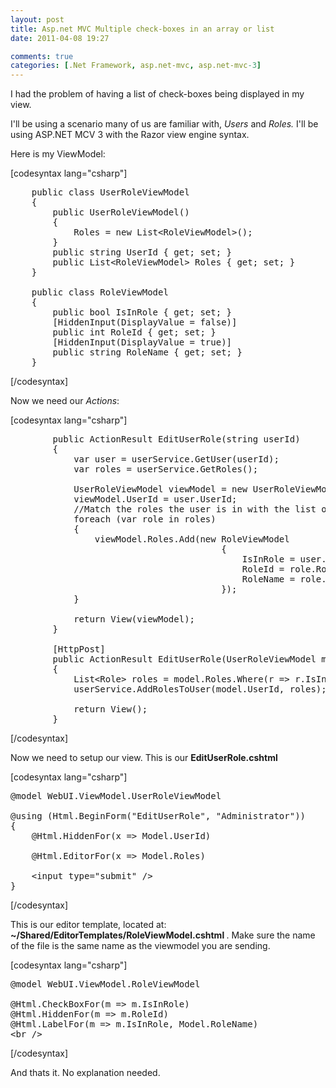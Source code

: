 ```yaml
---
layout: post
title: Asp.net MVC Multiple check-boxes in an array or list
date: 2011-04-08 19:27

comments: true
categories: [.Net Framework, asp.net-mvc, asp.net-mvc-3]
---
```

I had the problem of having a list of check-boxes being displayed in my view.

I'll be using a scenario many of us are familiar with, <em>Users </em>and <em>Roles. </em>I'll be using ASP.NET MCV 3 with the Razor view engine syntax.

Here is my ViewModel:

[codesyntax lang="csharp"]
<pre>    public class UserRoleViewModel
    {
        public UserRoleViewModel()
        {
            Roles = new List&lt;RoleViewModel&gt;();
        }
        public string UserId { get; set; }
        public List&lt;RoleViewModel&gt; Roles { get; set; }
    }

    public class RoleViewModel
    {
        public bool IsInRole { get; set; }
        [HiddenInput(DisplayValue = false)]
        public int RoleId { get; set; }
        [HiddenInput(DisplayValue = true)]
        public string RoleName { get; set; }
    }</pre>
[/codesyntax]

Now we need our <em>Actions</em>:

[codesyntax lang="csharp"]
<pre>        public ActionResult EditUserRole(string userId)
        {
            var user = userService.GetUser(userId);
            var roles = userService.GetRoles();

            UserRoleViewModel viewModel = new UserRoleViewModel();
            viewModel.UserId = user.UserId;
            //Match the roles the user is in with the list of roles
            foreach (var role in roles)
            {
                viewModel.Roles.Add(new RoleViewModel
                                        {
                                            IsInRole = user.Roles.Any(r =&gt; r.RoleId == role.RoleId),
                                            RoleId = role.RoleId,
                                            RoleName = role.RoleName
                                        });
            }

            return View(viewModel);
        }

        [HttpPost]
        public ActionResult EditUserRole(UserRoleViewModel model)
        {
            List&lt;Role&gt; roles = model.Roles.Where(r =&gt; r.IsInRole).Select(r =&gt; new Role {RoleId = r.RoleId, RoleName = r.RoleName}).ToList();
            userService.AddRolesToUser(model.UserId, roles);

            return View();            
        }</pre>
[/codesyntax]

Now we need to setup our view. This is our <strong>EditUserRole.cshtml</strong>

[codesyntax lang="csharp"]
<pre>@model WebUI.ViewModel.UserRoleViewModel

@using (Html.BeginForm("EditUserRole", "Administrator"))
{
    @Html.HiddenFor(x =&gt; Model.UserId)

    @Html.EditorFor(x =&gt; Model.Roles)

    &lt;input type="submit" /&gt;
}</pre>
[/codesyntax]

This is our editor template, located at: <strong>~/Shared/EditorTemplates/RoleViewModel.cshtml </strong>. Make sure the name of the file is the same name as the viewmodel you are sending.

[codesyntax lang="csharp"]
<pre>@model WebUI.ViewModel.RoleViewModel

@Html.CheckBoxFor(m =&gt; m.IsInRole)
@Html.HiddenFor(m =&gt; m.RoleId)
@Html.LabelFor(m =&gt; m.IsInRole, Model.RoleName)
&lt;br /&gt;</pre>
[/codesyntax]

And thats it. No explanation needed.
